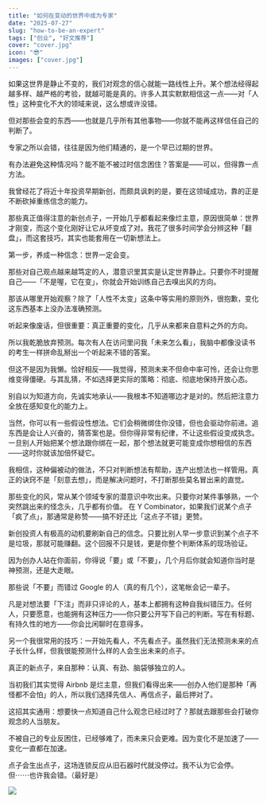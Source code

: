 ```yaml
---
title: "如何在变动的世界中成为专家"
date: "2025-07-27"
slug: "how-to-be-an-expert"
tags: ["创业", "好文推荐"]
cover: "cover.jpg"
icon: "😎"
images: ["cover.jpg"]
---
```

如果这世界是静止不变的，我们对观念的信心就能一路线性上升。某个想法经得起越多样、越严格的考验，就越可能是真的。许多人其实默默相信这一点——对「人性」这种变化不大的领域来说，这么想或许没错。



但对那些会变的东西——也就是几乎所有其他事物——你就不能再这样信任自己的判断了。



专家之所以会错，往往是因为他们精通的，是一个早已过期的世界。



有办法避免这种情况吗？能不能不被过时信念困住？答案是——可以，但得靠一点方法。



我曾经花了将近十年投资早期新创，而颇具讽刺的是，要在这领域成功，靠的正是不断砍掉重练信念的能力。



那些真正值得注意的新创点子，一开始几乎都看起来像烂主意，原因很简单：世界才刚变，而这个变化刚好让它从坏变成了对。我花了很多时间学会分辨这种「翻盘」，而这套技巧，其实也能套用在一切新想法上。



第一步，养成一种信念：世界一定会变。



那些对自己观点越来越笃定的人，潜意识里其实是认定世界静止。只要你不时提醒自己——「不是喔，它在变」，你就会开始训练自己去嗅出风的方向。



那该从哪里开始观察？除了「人性不太变」这条中等实用的原则外，很抱歉，变化这东西基本上没办法准确预测。



听起来像废话，但很重要：真正重要的变化，几乎从来都来自意料之外的方向。



所以我乾脆放弃预测。每次有人在访问里问我「未来怎么看」，我脑中都像没读书的考生一样拼命乱掰出一个听起来不错的答案。



但这不是因为我懒。恰好相反——我觉得，预测未来不但命中率可怜，还会让你思维变得僵硬。与其乱猜，不如选择更实际的策略：彻底、彻底地保持开放心态。



别自以为知道方向，先诚实地承认——我根本不知道哪边才是对的。然后把注意力全放在感知变化的能力上。



当然，你可以有一些假设性想法。它们会稍微绑住你没错，但也会驱动你前进。追东西是会让人兴奋的，猜答案也是。但你得非常有纪律，不让这些假设变成执念。
一旦别人开始把某个想法跟你绑在一起，那个想法就更可能变成你想相信的东西——这时你就该加倍怀疑它。



我相信，这种偏被动的做法，不只对判断想法有帮助，连产出想法也一样管用。真正的诀窍不是「刻意去想」，而是解决问题时，不打断那些莫名冒出来的直觉。



那些变化的风，常从某个领域专家的潜意识中吹出来。只要你对某件事够熟，一个突然跳出来的怪念头，几乎都有价值。
在 Y Combinator，如果我们说某个点子「疯了点」，那通常是称赞——搞不好还比「这点子不错」更赞。



新创投资人有极高的动机要刷新自己的信念。只要比别人早一步意识到某个点子不是垃圾，那就可能赚翻。这个回报不只是钱，更是你整个判断体系的现场验证。



因为创办人站在你面前，你得说「要」或「不要」，几个月后你就会知道你当时是神预测，还是大走眼。



那些说「不要」而错过 Google 的人（真的有几个），这笔帐会记一辈子。



凡是对想法要「下注」而非只评论的人，基本上都拥有这种自我纠错压力。任何人，只要愿意，也能拥有这种压力——你只要公开写下自己的判断。写在有标题、有持久性的地方——你会比闲聊时在意得多。



另一个我很常用的技巧：一开始先看人，不先看点子。虽然我们无法预测未来的点子长什么样，但我很能预测什么样的人会生出未来的点子。



真正的新点子，来自那种：认真、有劲、脑袋够独立的人。



当初我们其实觉得 Airbnb 是烂主意，但我们看得出来——创办人他们是那种「再怪都不会怕」的人，所以我们选择先信人、再信点子，最后押对了。



这招其实通用：想要快一点知道自己什么观念已经过时了？那就去跟那些会打破你观念的人当朋友。



不被自己的专业反困住，已经够难了，而未来只会更难。因为变化不是加速了——变化一直都在加速。



点子会生出点子，这场连锁反应从旧石器时代就没停过。我不认为它会停。
但⋯⋯也许我会错。（最好是）




![](https://prod-files-secure.s3.us-west-2.amazonaws.com/112d0858-5090-4d34-a606-b75eb8d65fd2/46476355-9cf3-4e99-9b7a-3531bc426380/1000202064.png?X-Amz-Algorithm=AWS4-HMAC-SHA256&X-Amz-Content-Sha256=UNSIGNED-PAYLOAD&X-Amz-Credential=ASIAZI2LB4663BBZ37AU%2F20250904%2Fus-west-2%2Fs3%2Faws4_request&X-Amz-Date=20250904T074256Z&X-Amz-Expires=3600&X-Amz-Security-Token=IQoJb3JpZ2luX2VjEO%2F%2F%2F%2F%2F%2F%2F%2F%2F%2F%2FwEaCXVzLXdlc3QtMiJIMEYCIQDZMNIX87IeQR9ywlqKUEkCn%2B2bNc2f8He4%2F%2Fp%2BTgr0EgIhAIqELlN2tVUzNnA3KvWfQY%2Fo1vrunm3kkrGvwOaPouUiKv8DCFgQABoMNjM3NDIzMTgzODA1IgxtcnV%2FbHE69AfKv0Uq3ANc00Oyp56k1vZuNZ7tZ7%2B9640kC8YNOZ3lHXhYAYaynxn8xoivbl5DklBR6PwxvAwTVzhN5L2rWlK67JmES3f7w5Hs1T6HHaYaHry2kqd8ckEjeRlJAV1C6eJb8kRYjUAML2YzZc3XMnyQosbfHH3VB%2BSqrhQ%2Fz3B6EkHkFk3u64BvNNqU%2Fqkbzq%2FAzaszdkKUko6%2BldLG%2Fh0kqpf1KNnzMNoWTBZUcmugFKlzv9O%2FJM03xD4AWN9ivuTQJl2acX5Ij4Ft%2FXH03gmQ2fdFiLj%2BbHS%2FyujMyCwgTF8iIRZVUOCvOXpSR%2FFcogDueq5c5WYdRQJ8%2B35P91MfnYLznsIm8%2FQUiekagQjLt%2BYc3zETY3YiyF8R7p4ROmUEbSHYNHNLz4dZs0BsXJk8RJbE80QWRXnmZruCjG3rEGoiEX4H4tDPwXWspIADtPnxFm5%2FBHwUATk9iX7z1OCvA4MT2xmhgsitXrD4cqXFoHtZPbdBe7ofzn%2BJhmvkA9xjnUbnF3x858DgQ76bn80b4sAGHisQwbdpKvInnD3IlmtpGehtxFDD2A8jvw85Rtkab6JTz3LUjm2Z6POsU6B8aC7n%2BR1utMP87Ggtdg9Ie9mcdRWJDo9hXKyteP%2FqrXL6qDDq%2BeTFBjqkAUOVXg4aUPCiKE0Fsv2bwH9lQ1wPQPZ4VaFHXst9Oxks%2FaaaM5A4a7oujJIzf9BWJqX057EPhsZ97rdNHtr1UpWHE7YxXXtc%2FNgmZ%2FkKKKFnYkX8sFjI8aD0OH7a8YuTaPxgwwOZjTK95o%2B4R879djBUMothdpxnvcLldIV7g9pGT97QjcsFSHm3oPsCnL63vERlZofFwh3P7cFgAstqKFJwgl9o&X-Amz-Signature=861068741de1ea9da65a79b51ca48c260bd134e11411275db230f923606bf4e0&X-Amz-SignedHeaders=host&x-amz-checksum-mode=ENABLED&x-id=GetObject)

